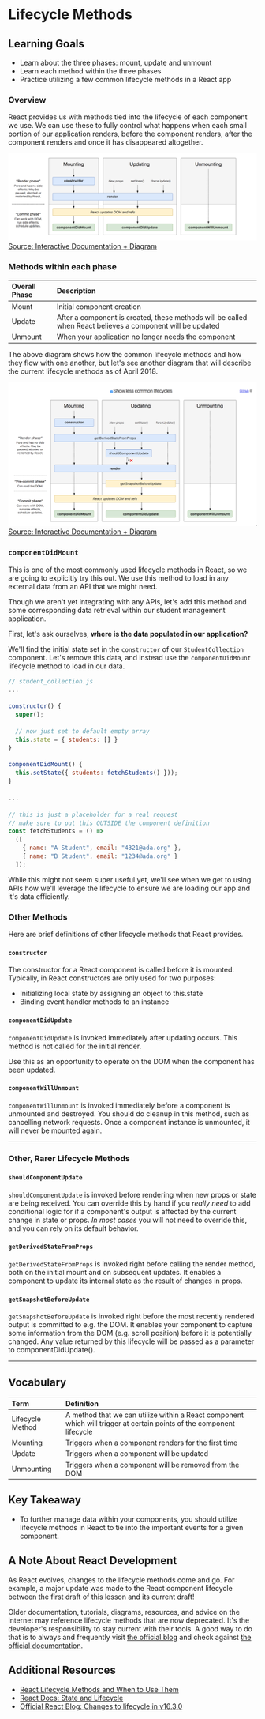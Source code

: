 # Lifecycle Methods

## Learning Goals
- Learn about the three phases: mount, update and unmount
- Learn each method within the three phases
- Practice utilizing a few common lifecycle methods in a React app

### Overview
React provides us with methods tied into the lifecycle of each component we use. We can use these to fully control what happens when each small portion of our application renders, before the component renders, after the component renders and once it has disappeared altogether.   

![Lifecycle Phase Diagram](images/lifecycle-phase-diagram-06-2018-simplified.png)
[Source: Interactive Documentation + Diagram](http://projects.wojtekmaj.pl/react-lifecycle-methods-diagram/)

### Methods within each phase

Overall Phase | Description
:------------ | :-----------
Mount | Initial component creation
Update | After a component is created, these methods will be called when React believes a component will be updated
Unmount | When your application no longer needs the component

The above diagram shows how the common lifecycle methods and how they flow with one another, but let's see another diagram that will describe the current lifecycle methods as of April 2018.

![Lifecycle Phase Diagram](images/lifecycle-phase-diagram-06-2018-full.png)
[Source: Interactive Documentation + Diagram](http://projects.wojtekmaj.pl/react-lifecycle-methods-diagram/)

### `componentDidMount`
This is one of the most commonly used lifecycle methods in React, so we are going to explicitly try this out. We  use this method to load in any external data from an API that we might need.

Though we aren't yet integrating with any APIs, let's add this method and some corresponding data retrieval within our student management application.

First, let's ask ourselves, **where is the data populated in our application?**

We'll find the initial state set in the `constructor` of our `StudentCollection` component. Let's remove this data, and instead use the `componentDidMount` lifecycle method to load in our data.

```javascript
// student_collection.js
...

constructor() {
  super();

  // now just set to default empty array
  this.state = { students: [] }
}

componentDidMount() {
  this.setState({ students: fetchStudents() }));
}

...

// this is just a placeholder for a real request
// make sure to put this OUTSIDE the component definition
const fetchStudents = () =>
  ([
    { name: "A Student", email: "4321@ada.org" },
    { name: "B Student", email: "1234@ada.org" }
  ]);

```

While this might not seem super useful yet, we'll see when we get to using APIs how we'll leverage the lifecycle to ensure we are loading our app and it's data efficiently.

### Other Methods
Here are brief definitions of other lifecycle methods that React provides.

#### `constructor`
The constructor for a React component is called before it is mounted. Typically, in React constructors are only used for two purposes:

- Initializing local state by assigning an object to this.state
- Binding event handler methods to an instance

#### `componentDidUpdate`
`componentDidUpdate` is invoked immediately after updating occurs. This method is not called for the initial render.

Use this as an opportunity to operate on the DOM when the component has been updated.

#### `componentWillUnmount`
`componentWillUnmount` is invoked immediately before a component is unmounted and destroyed. You should do cleanup in this method, such as cancelling network requests. Once a component instance is unmounted, it will never be mounted again.

---
### Other, Rarer Lifecycle Methods

#### `shouldComponentUpdate`
`shouldComponentUpdate` is invoked before rendering when new props or state are being received. You can override this by hand if you _really need_ to add conditional logic for if a component's output is affected by the current change in state or props. _In most cases_ you will not need to override this, and you can rely on its default behavior.

#### `getDerivedStateFromProps`
`getDerivedStateFromProps` is invoked right before calling the render method, both on the initial mount and on subsequent updates. It enables a component to update its internal state as the result of changes in props.

#### `getSnapshotBeforeUpdate`
`getSnapshotBeforeUpdate` is invoked right before the most recently rendered output is committed to e.g. the DOM. It enables your component to capture some information from the DOM (e.g. scroll position) before it is potentially changed. Any value returned by this lifecycle will be passed as a parameter to componentDidUpdate().

---


## Vocabulary
| Term     | Definition     |
| :------------- | :------------- |
| Lifecycle Method       | A method that we can utilize within a React component which will trigger at certain points of the component lifecycle       |
| Mounting | Triggers when a component renders for the first time |
| Update | Triggers when a component will be updated |
| Unmounting |Triggers when a component will be removed from the DOM |

## Key Takeaway
- To further manage data within your components, you should utilize lifecycle methods in React to tie into the important events for a given component.

## A Note About React Development
As React evolves, changes to the lifecycle methods come and go. For example, a major update was made to the React component lifecycle between the first draft of this lesson and its current draft!

Older documentation, tutorials, diagrams, resources, and advice on the internet may reference lifecycle methods that are now deprecated. It's the developer's responsibility to stay current with their tools. A good way to do that is to always and frequently visit [the official blog](https://reactjs.org/blog) and check against [the official documentation](https://reactjs.org/docs/react-component.html).

## Additional Resources
- [React Lifecycle Methods and When to Use Them](https://engineering.musefind.com/react-lifecycle-methods-how-and-when-to-use-them-2111a1b692b1)
- [React Docs: State and Lifecycle](https://reactjs.org/docs/state-and-lifecycle.html)
- [Official React Blog: Changes to lifecycle in v16.3.0](https://reactjs.org/blog/2018/03/27/update-on-async-rendering.html)
